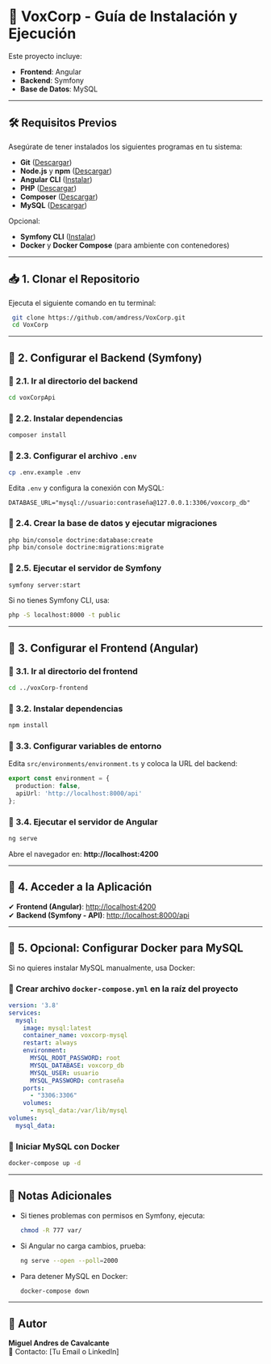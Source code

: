 # 📌 VoxCorp - Guía de Instalación y Ejecución

Este proyecto incluye:
- **Frontend**: Angular
- **Backend**: Symfony
- **Base de Datos**: MySQL

---

## 🛠️ Requisitos Previos
Asegúrate de tener instalados los siguientes programas en tu sistema:

- **Git** ([Descargar](https://git-scm.com/))
- **Node.js** y **npm** ([Descargar](https://nodejs.org/))
- **Angular CLI** ([Instalar](https://angular.io/cli))
- **PHP** ([Descargar](https://www.php.net/downloads.php))
- **Composer** ([Descargar](https://getcomposer.org/))
- **MySQL** ([Descargar](https://dev.mysql.com/downloads/))

Opcional:
- **Symfony CLI** ([Instalar](https://symfony.com/download))
- **Docker** y **Docker Compose** (para ambiente con contenedores)

---

## 📥 1. Clonar el Repositorio

Ejecuta el siguiente comando en tu terminal:
```sh
 git clone https://github.com/amdress/VoxCorp.git
 cd VoxCorp
```

---

## 🚀 2. Configurar el Backend (Symfony)

### 🔹 2.1. Ir al directorio del backend
```sh
cd voxCorpApi
```

### 🔹 2.2. Instalar dependencias
```sh
composer install
```

### 🔹 2.3. Configurar el archivo `.env`
```sh
cp .env.example .env
```
Edita `.env` y configura la conexión con MySQL:
```
DATABASE_URL="mysql://usuario:contraseña@127.0.0.1:3306/voxcorp_db"
```

### 🔹 2.4. Crear la base de datos y ejecutar migraciones
```sh
php bin/console doctrine:database:create
php bin/console doctrine:migrations:migrate
```

### 🔹 2.5. Ejecutar el servidor de Symfony
```sh
symfony server:start
```
Si no tienes Symfony CLI, usa:
```sh
php -S localhost:8000 -t public
```

---

## 🎨 3. Configurar el Frontend (Angular)

### 🔹 3.1. Ir al directorio del frontend
```sh
cd ../voxCorp-frontend
```

### 🔹 3.2. Instalar dependencias
```sh
npm install
```

### 🔹 3.3. Configurar variables de entorno
Edita `src/environments/environment.ts` y coloca la URL del backend:
```ts
export const environment = {
  production: false,
  apiUrl: 'http://localhost:8000/api'
};
```

### 🔹 3.4. Ejecutar el servidor de Angular
```sh
ng serve
```
Abre el navegador en: **http://localhost:4200**

---

## 🔗 4. Acceder a la Aplicación
✔ **Frontend (Angular)**: [http://localhost:4200](http://localhost:4200)  
✔ **Backend (Symfony - API)**: [http://localhost:8000/api](http://localhost:8000/api)  

---

## 🐳 5. Opcional: Configurar Docker para MySQL
Si no quieres instalar MySQL manualmente, usa Docker:

### 📄 Crear archivo `docker-compose.yml` en la raíz del proyecto
```yaml
version: '3.8'
services:
  mysql:
    image: mysql:latest
    container_name: voxcorp-mysql
    restart: always
    environment:
      MYSQL_ROOT_PASSWORD: root
      MYSQL_DATABASE: voxcorp_db
      MYSQL_USER: usuario
      MYSQL_PASSWORD: contraseña
    ports:
      - "3306:3306"
    volumes:
      - mysql_data:/var/lib/mysql
volumes:
  mysql_data:
```

### 🚀 Iniciar MySQL con Docker
```sh
docker-compose up -d
```

---

## 📝 Notas Adicionales
- Si tienes problemas con permisos en Symfony, ejecuta:
  ```sh
  chmod -R 777 var/
  ```
- Si Angular no carga cambios, prueba:
  ```sh
  ng serve --open --poll=2000
  ```
- Para detener MySQL en Docker:
  ```sh
  docker-compose down
  ```

---

## 📌 Autor
**Miguel Andres de Cavalcante**  
📧 Contacto: [Tu Email o LinkedIn]

